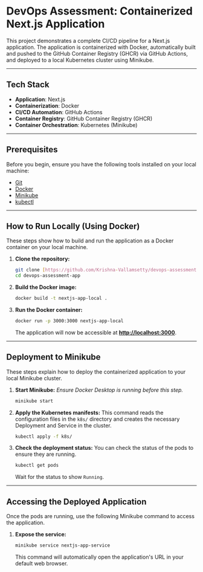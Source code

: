 # DevOps Assessment: Containerized Next.js Application

This project demonstrates a complete CI/CD pipeline for a Next.js application. The application is containerized with Docker, automatically built and pushed to the GitHub Container Registry (GHCR) via GitHub Actions, and deployed to a local Kubernetes cluster using Minikube.

---

## Tech Stack

- **Application**: Next.js
- **Containerization**: Docker
- **CI/CD Automation**: GitHub Actions
- **Container Registry**: GitHub Container Registry (GHCR)
- **Container Orchestration**: Kubernetes (Minikube)

---

## Prerequisites

Before you begin, ensure you have the following tools installed on your local machine:
- [Git](https://git-scm.com/)
- [Docker](https://www.docker.com/products/docker-desktop/)
- [Minikube](https://minikube.sigs.k8s.io/docs/start/)
- [kubectl](https://kubernetes.io/docs/tasks/tools/install-kubectl/)

---

## How to Run Locally (Using Docker)

These steps show how to build and run the application as a Docker container on your local machine.

1.  **Clone the repository:**
    ```bash
    git clone [https://github.com/Krishna-Vallamsetty/devops-assessment-app.git](https://github.com/Krishna-Vallamsetty/devops-assessment-app.git)
    cd devops-assessment-app
    ```

2.  **Build the Docker image:**
    ```bash
    docker build -t nextjs-app-local .
    ```

3.  **Run the Docker container:**
    ```bash
    docker run -p 3000:3000 nextjs-app-local
    ```
    The application will now be accessible at **[http://localhost:3000](http://localhost:3000)**.

---

## Deployment to Minikube

These steps explain how to deploy the containerized application to your local Minikube cluster.

1.  **Start Minikube:**
    *Ensure Docker Desktop is running before this step.*
    ```bash
    minikube start
    ```

2.  **Apply the Kubernetes manifests:**
    This command reads the configuration files in the `k8s/` directory and creates the necessary Deployment and Service in the cluster.
    ```bash
    kubectl apply -f k8s/
    ```

3.  **Check the deployment status:**
    You can check the status of the pods to ensure they are running.
    ```bash
    kubectl get pods
    ```
    Wait for the status to show `Running`.

---

## Accessing the Deployed Application

Once the pods are running, use the following Minikube command to access the application.

1.  **Expose the service:**
    ```bash
    minikube service nextjs-app-service
    ```
    This command will automatically open the application's URL in your default web browser.
